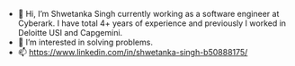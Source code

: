 - 👋 Hi, I’m Shwetanka Singh currently working as a software engineer at Cyberark. I have total 4+ years of experience and previously I worked in Deloitte USI and Capgemini.
- 👀 I’m interested in solving problems.
- 📫 https://www.linkedin.com/in/shwetanka-singh-b50888175/

<!---
ShwetankaSingh/ShwetankaSingh is a ✨ special ✨ repository because its `README.md` (this file) appears on your GitHub profile.
You can click the Preview link to take a look at your changes.
--->
